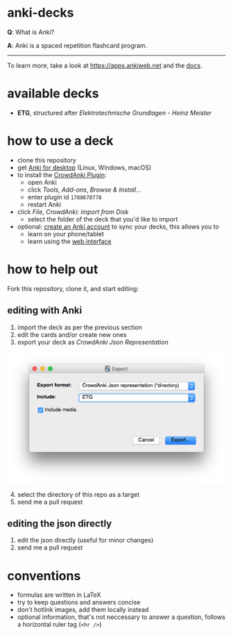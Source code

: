 # anki-decks

__Q__: What is Anki?

__A__: Anki is a spaced repetition flashcard program.

<hr />

To learn more, take a look at https://apps.ankiweb.net and the [docs](https://apps.ankiweb.net/docs/manual.html#introduction).

# available decks

- __ETG__, structured after _Elektrotechnische Grundlagen - Heinz Meister_

# how to use a deck

- clone this repository
- get [Anki for desktop](https://apps.ankiweb.net) (Linux, Windows, macOS)
- to install the [CrowdAnki Plugin](https://ankiweb.net/shared/info/1788670778):
  - open Anki
  - click _Tools_, _Add-ons_, _Browse & Install..._
  - enter plugin id `1788670778`
  - restart Anki
- click _File_, _CrowdAnki: import from Disk_
  - select the folder of the deck that you'd like to import
- optional: [create an Anki account](https://ankiweb.net/account/register) to sync your decks, this allows you to
  - learn on your phone/tablet
  - learn using the [web interface](https://ankiweb.net/decks/)

# how to help out

Fork this repository, clone it, and start editing:

## editing with Anki

1. import the deck as per the previous section
2. edit the cards and/or create new ones
3. export your deck as _CrowdAnki Json Representation_

<img src="export.png"></img>

4. select the directory of this repo as a target
5. send me a pull request

## editing the json directly

1. edit the json directly (useful for minor changes)
2. send me a pull request

# conventions

- formulas are written in LaTeX
- try to keep questions and answers concise
- don't hotlink images, add them locally instead
- optional information, that's not neccessary to answer a question, follows a horizontal ruler tag (`<hr />`)
